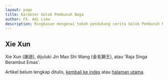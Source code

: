 ```yaml
---
layout: page
title: Karakter Golok Pembunuh Naga
author: FX. Adi Lima
description: Ringkasan mengenai tokoh pendukung cerita Golok Pembunuh Naga - Xie Xun
---
```


## Xie Xun

Xie Xun (謝遜), dijuluki Jin Mao Shi Wang (金毛獅王), atau 'Raja Singa Berambut Emas'.

Artikel belum lengkap ditulis, [kembali ke index](/parts/people) atau [halaman utama](/).



